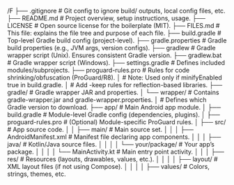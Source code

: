 /F
├── .gitignore               # Git config to ignore build/ outputs, local config files, etc.
├── README.md                # Project overview, setup instructions, usage.
├── LICENSE                  # Open source license for the boilerplate (MIT).
├── FILES.md                 # This file: explains the file tree and purpose of each file.
├── build.gradle             # Top-level Gradle build config (project-level).
├── gradle.properties        # Gradle build properties (e.g., JVM args, version configs).
├── gradlew                  # Gradle wrapper script (Unix). Ensures consistent Gradle version.
├── gradlew.bat              # Gradle wrapper script (Windows).
├── settings.gradle          # Defines included modules/subprojects.
├── proguard-rules.pro       # Rules for code shrinking/obfuscation (ProGuard/R8).
│                             # Note: Used only if minifyEnabled true in build.gradle.
│                             # Add -keep rules for reflection-based libraries.
├── gradle/                  # Gradle wrapper JAR and properties.
│   └── wrapper/             # Contains gradle-wrapper.jar and gradle-wrapper.properties.
│                             # Defines which Gradle version to download.
├── app/                     # Main Android app module.
│   ├── build.gradle         # Module-level Gradle config (dependencies, plugins).
│   ├── proguard-rules.pro   # (Optional) Module-specific ProGuard rules.
│   ├── src/                 # App source code.
│   │   ├── main/            # Main source set.
│   │   │   ├── AndroidManifest.xml  # Manifest file declaring app components.
│   │   │   ├── java/        # Kotlin/Java source files.
│   │   │   │   └── your/package/    # Your app’s package.
│   │   │   │       └── MainActivity.kt # Main entry point activity.
│   │   │   ├── res/         # Resources (layouts, drawables, values, etc.).
│   │   │   │   ├── layout/  # XML layout files (if not using Compose).
│   │   │   │   ├── values/  # Colors, strings, themes, etc.